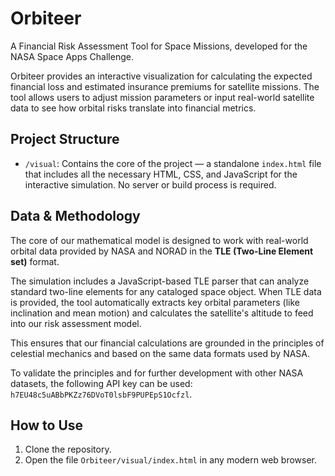 # Orbiteer

A Financial Risk Assessment Tool for Space Missions, developed for the NASA Space Apps Challenge.

Orbiteer provides an interactive visualization for calculating the expected financial loss and estimated insurance premiums for satellite missions. The tool allows users to adjust mission parameters or input real-world satellite data to see how orbital risks translate into financial metrics.

## Project Structure

-   `/visual`: Contains the core of the project — a standalone `index.html` file that includes all the necessary HTML, CSS, and JavaScript for the interactive simulation. No server or build process is required.

## Data & Methodology

The core of our mathematical model is designed to work with real-world orbital data provided by NASA and NORAD in the **TLE (Two-Line Element set)** format.

The simulation includes a JavaScript-based TLE parser that can analyze standard two-line elements for any cataloged space object. When TLE data is provided, the tool automatically extracts key orbital parameters (like inclination and mean motion) and calculates the satellite's altitude to feed into our risk assessment model.

This ensures that our financial calculations are grounded in the principles of celestial mechanics and based on the same data formats used by NASA.

To validate the principles and for further development with other NASA datasets, the following API key can be used: `h7EU48c5uABbPKZz76DVoT0lsbF9PUPEpS1Ocfzl`.

## How to Use

1.  Clone the repository.
2.  Open the file `Orbiteer/visual/index.html` in any modern web browser.
